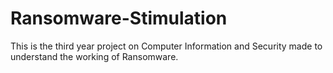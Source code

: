 # Ransomware-Stimulation
This is the third year project on Computer Information and Security made to understand the working of Ransomware.
